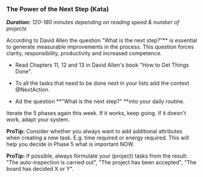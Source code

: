 ### The Power of the Next Step (Kata)

_**Duration:** 120-180 minutes depending on reading speed & number of projects_

According to David Allen the question "What is the next step?\"** is essential to generate measurable improvements in the process. This question forces clarity, responsibility, productivity and increased competence.

-   Read Chapters 11, 12 and 13 in David Allen\'s book \"How to Get Things
    Done\".
    
-   To all the tasks that need to be done next in your lists add the context
    \@NextAction.

-   Ad the question **\"What is the next step?\" **into your daily
    routine.

Iterate the 5 phases again this week. If it works, keep going. If
it doesn\'t work, adapt your system.

**ProTip:** Consider whether you always want to add additional
attributes when creating a new task. E.g. time required or energy
required. This will help you decide in Phase 5 what is important NOW.

**ProTip:** If possible, always formulate your (project) tasks from the
result: \"The auto-inspection is carried out\", \"The project has been
accepted\", \"The board has decided X or Y\".
